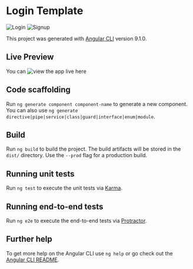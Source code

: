 # Login Template

![Login](https://github.com/hraverkar/LoginTemplate/blob/master/src/assets/login.png)
![Signup](https://github.com/hraverkar/LoginTemplate/blob/master/src/assets/signup.png)

This project was generated with [Angular CLI](https://github.com/angular/angular-cli) version 9.1.0.

## Live Preview

You can ![view the app live here](https://logintemp.herokuapp.com/)
## Code scaffolding

Run `ng generate component component-name` to generate a new component. You can also use `ng generate directive|pipe|service|class|guard|interface|enum|module`.

## Build

Run `ng build` to build the project. The build artifacts will be stored in the `dist/` directory. Use the `--prod` flag for a production build.

## Running unit tests

Run `ng test` to execute the unit tests via [Karma](https://karma-runner.github.io).

## Running end-to-end tests

Run `ng e2e` to execute the end-to-end tests via [Protractor](http://www.protractortest.org/).

## Further help

To get more help on the Angular CLI use `ng help` or go check out the [Angular CLI README](https://github.com/angular/angular-cli/blob/master/README.md).
